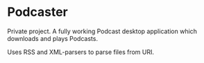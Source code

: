 # Podcaster
Private project. A fully working Podcast desktop application which downloads and plays Podcasts.

Uses RSS and XML-parsers to parse files from URI.

